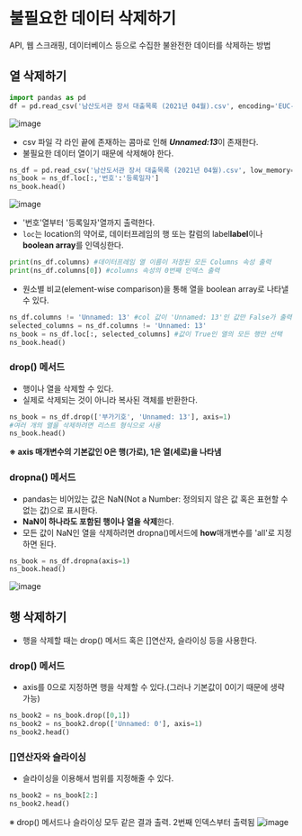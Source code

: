 # 불필요한 데이터 삭제하기 
API, 웹 스크래핑, 데이터베이스 등으로 수집한 불완전한 데이터를 삭제하는 방법

## 열 삭제하기
```py
import pandas as pd
df = pd.read_csv('남산도서관 장서 대출목록 (2021년 04월).csv', encoding='EUC-KR')
```
![image](https://github.com/user-attachments/assets/f69df931-25ec-4feb-b2fa-e81ef37d8af3)<br>
- csv 파일 각 라인 끝에 존재하는 콤마로 인해 ***Unnamed:13***이 존재한다.
- 불필요한 데이터 열이기 때문에 삭제해야 한다.

```py
ns_df = pd.read_csv('남산도서관 장서 대출목록 (2021년 04월).csv', low_memory=False)
ns_book = ns_df.loc[:,'번호':'등록일자'] 
ns_book.head()
```

![image](https://github.com/user-attachments/assets/2ede0316-aad0-4a0b-92d6-75046c881c8a)<br>
- '번호'열부터 '등록일자'열까지 출력한다.
- ```loc```는 location의 약어로, 데이터프레임의 행 또는 칼럼의 label**label**이나 **boolean array**를 인덱싱한다.
```py
print(ns_df.columns) #데이터프레임 열 이름이 저장된 모든 Columns 속성 출력
print(ns_df.columns[0]) #columns 속성의 0번째 인덱스 출력
```
- 원소별 비교(element-wise comparison)을 통해 열을 boolean array로 나타낼 수 있다.
```py
ns_df.columns != 'Unnamed: 13' #col 값이 'Unnamed: 13'인 값만 False가 출력
selected_columns = ns_df.columns != 'Unnamed: 13'
ns_book = ns_df.loc[:, selected_columns] #값이 True인 열의 모든 행만 선택
ns_book.head()
```

### drop() 메서드
- 행이나 열을 삭제할 수 있다.
- 실제로 삭제되는 것이 아니라 복사된 객체를 반환한다.
```py
ns_book = ns_df.drop(['부가기호', 'Unnamed: 13'], axis=1)  
#여러 개의 열을 삭제하려면 리스트 형식으로 사용 
ns_book.head()
```
**※ axis 매개변수의 기본값인 0은 행(가로), 1은 열(세로)을 나타냄**

### dropna() 메서드
- pandas는 비어있는 값은 NaN(Not a Number: 정의되지 않은 값 혹은 표현할 수 없는 값)으로 표시한다.
- **NaN이 하나라도 포함된 행이나 열을 삭제**한다.
- 모든 값이 NaN인 열을 삭제하려면 dropna()메서드에 **how**매개변수를 'all'로 지정하면 된다.
```py
ns_book = ns_df.dropna(axis=1)
ns_book.head()
```
![image](https://github.com/user-attachments/assets/2bd4c219-db80-47e9-a706-41cf4def8c45)


## 행 삭제하기
- 행을 삭제할 때는 drop() 메서드 혹은 []연산자, 슬라이싱 등을 사용한다.
  
### drop() 메서드
- axis를 0으로 지정하면 행을 삭제할 수 있다.(그러나 기본값이 0이기 때문에 생략 가능)
```py
ns_book2 = ns_book.drop([0,1])
ns_book2 = ns_book2.drop(['Unnamed: 0'], axis=1)
ns_book2.head()
```

### []연산자와 슬라이싱
- 슬라이싱을 이용해서 범위를 지정해줄 수 있다.
```py
ns_book2 = ns_book[2:]
ns_book2.head()
```
※ drop() 메서드나 슬라이싱 모두 같은 결과 출력. 2번째 인덱스부터 출력됨
![image](https://github.com/user-attachments/assets/7a086f6a-2e0a-45e4-8d3f-e5eeb7399ceb)
